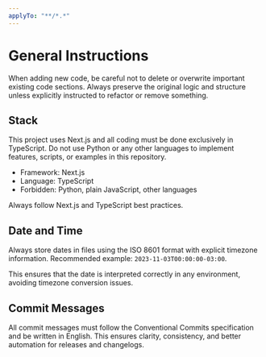 ```yaml
---
applyTo: "**/*.*"
---
```


# General Instructions

When adding new code, be careful not to delete or overwrite important existing code sections. Always preserve the original logic and structure unless explicitly instructed to refactor or remove something.

## Stack

This project uses Next.js and all coding must be done exclusively in TypeScript. Do not use Python or any other languages to implement features, scripts, or examples in this repository.

- Framework: Next.js
- Language: TypeScript
- Forbidden: Python, plain JavaScript, other languages

Always follow Next.js and TypeScript best practices.

## Date and Time

Always store dates in files using the ISO 8601 format with explicit timezone information. Recommended example: `2023-11-03T00:00:00-03:00`.

This ensures that the date is interpreted correctly in any environment, avoiding timezone conversion issues.

## Commit Messages

All commit messages must follow the Conventional Commits specification and be written in English. This ensures clarity, consistency, and better automation for releases and changelogs.
